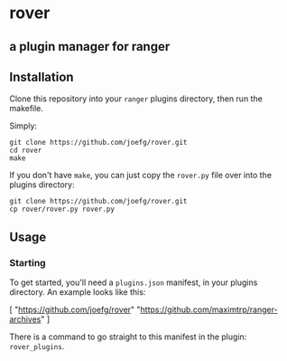 # rover
## a plugin manager for ranger

## Installation
Clone this repository into your `ranger` plugins directory, then run the makefile.

Simply:

```
git clone https://github.com/joefg/rover.git
cd rover
make
```

If you don't have `make`, you can just copy the `rover.py` file over into the plugins directory:

```
git clone https://github.com/joefg/rover.git
cp rover/rover.py rover.py
```

## Usage
### Starting
To get started, you'll need a `plugins.json` manifest, in your plugins directory. An example looks like this:

[
    "https://github.com/joefg/rover"
	"https://github.com/maximtrp/ranger-archives"
]

There is a command to go straight to this manifest in the plugin: `rover_plugins`.
